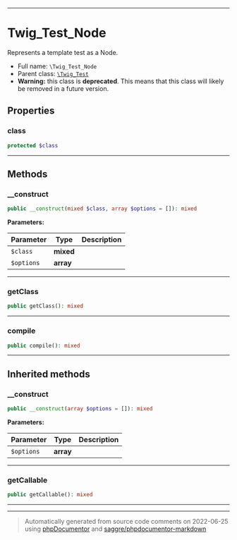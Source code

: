 ***

# Twig_Test_Node

Represents a template test as a Node.



* Full name: `\Twig_Test_Node`
* Parent class: [`\Twig_Test`](./Twig_Test.md)
* **Warning:** this class is **deprecated**. This means that this class will likely be removed in a future version.



## Properties


### class



```php
protected $class
```






***

## Methods


### __construct



```php
public __construct(mixed $class, array $options = []): mixed
```








**Parameters:**

| Parameter | Type | Description |
|-----------|------|-------------|
| `$class` | **mixed** |  |
| `$options` | **array** |  |




***

### getClass



```php
public getClass(): mixed
```











***

### compile



```php
public compile(): mixed
```











***


## Inherited methods


### __construct



```php
public __construct(array $options = []): mixed
```








**Parameters:**

| Parameter | Type | Description |
|-----------|------|-------------|
| `$options` | **array** |  |




***

### getCallable



```php
public getCallable(): mixed
```











***


***
> Automatically generated from source code comments on 2022-06-25 using [phpDocumentor](http://www.phpdoc.org/) and [saggre/phpdocumentor-markdown](https://github.com/Saggre/phpDocumentor-markdown)

